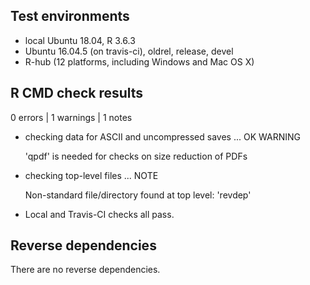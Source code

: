 ## Test environments

* local Ubuntu 18.04, R 3.6.3
* Ubuntu 16.04.5 (on travis-ci), oldrel, release, devel
* R-hub (12 platforms, including Windows and Mac OS X)

## R CMD check results

0 errors | 1 warnings | 1 notes

* checking data for ASCII and uncompressed saves ... OK WARNING
   
  'qpdf' is needed for checks on size reduction of PDFs
  
* checking top-level files ... NOTE
  
  Non-standard file/directory found at top level:
    'revdep'

* Local and Travis-CI checks all pass.

## Reverse dependencies

There are no reverse dependencies.

